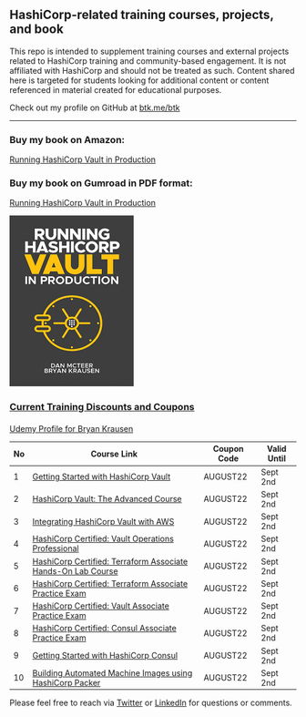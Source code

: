 ## HashiCorp-related training courses, projects, and book

This repo is intended to supplement training courses and external projects related to HashiCorp training and community-based engagement. It is not affiliated with HashiCorp and should not be treated as such. Content shared here is targeted for students looking for additional content or content referenced in material created for educational purposes.

Check out my profile on GitHub at [btk.me/btk](btk.me/btk)

*********************************************************************************

### Buy my book on Amazon:

[Running HashiCorp Vault in Production](https://amzn.to/2UeUjAI)

### Buy my book on Gumroad in PDF format:

[Running HashiCorp Vault in Production](https://gum.co/vaultbook/)

<a href="https://amzn.to/2UeUjAI"> 
<img src="book-cover.png"
     alt="Vault book"
     style="float: center; margin-right: 6px;" />
 
### Current Training Discounts and Coupons

####

[Udemy Profile for Bryan Krausen](https://www.udemy.com/user/bryan-krausen/ "Udemy Profile")

| No  | Course Link | Coupon Code | Valid Until |
| --- | ----------- | ----------- | ----------- |
| 1 | [Getting Started with HashiCorp Vault](https://btk.me/v) | AUGUST22 | Sept 2nd |
| 2 | [HashiCorp Vault: The Advanced Course](https://btk.me/va) | AUGUST22 | Sept 2nd |
| 3 | [Integrating HashiCorp Vault with AWS](https://btk.me/vaws) | AUGUST22 | Sept 2nd |
| 4 | [HashiCorp Certified: Vault Operations Professional](https://btk.me/vp) | AUGUST22 | Sept 2nd |
| 5 | [HashiCorp Certified: Terraform Associate Hands-On Lab Course](https://btk.me/tfhol) | AUGUST22 | Sept 2nd |
| 6 | [HashiCorp Certified: Terraform Associate Practice Exam](https://btk.me/tf) | AUGUST22 | Sept 2nd |
| 7 | [HashiCorp Certified: Vault Associate Practice Exam](https://btk.me/vpe) | AUGUST22 | Sept 2nd |
| 8 | [HashiCorp Certified: Consul Associate Practice Exam](https://btk.me/cpe) | AUGUST22 | Sept 2nd |
| 9 | [Getting Started with HashiCorp Consul](https://btk.me/c) | AUGUST22 | Sept 2nd |
| 10 | [Building Automated Machine Images using HashiCorp Packer](https://btk.me/p) | AUGUST22 | Sept 2nd |

Please feel free to reach via [Twitter](https://twitter.com/btkrausen) or [LinkedIn](https://www.linkedin.com/in/bryan-krausen-5ab8794/) for questions or comments.
